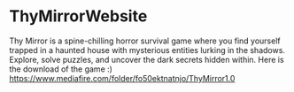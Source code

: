 # ThyMirrorWebsite
Thy Mirror is a spine-chilling horror survival game where you find yourself trapped in a haunted house with mysterious entities lurking in the shadows. Explore, solve puzzles, and uncover the dark secrets hidden within. 
Here is the download of the game :)
https://www.mediafire.com/folder/fo50ektnatnjo/ThyMirror1.0
